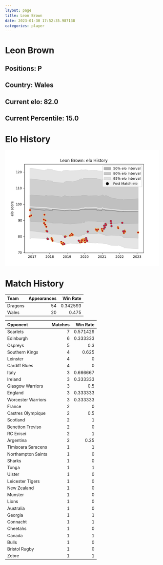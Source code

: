 ```yaml
---  
layout: page  
title: Leon Brown  
date: 2023-01-30 17:52:35.987138  
categories: player  
---
```

# Leon Brown

## Positions: P

## Country: Wales

## Current elo: 82.0

## Current Percentile: 15.0

# Elo History


![elo history](history_LeonBrown.png)
# Match History


| Team    |   Appearances |   Win Rate |
|:--------|--------------:|-----------:|
| Dragons |            54 |   0.342593 |
| Wales   |            20 |   0.475    |

| Opponent           |   Matches |   Win Rate |
|:-------------------|----------:|-----------:|
| Scarlets           |         7 |   0.571429 |
| Edinburgh          |         6 |   0.333333 |
| Ospreys            |         5 |   0.3      |
| Southern Kings     |         4 |   0.625    |
| Leinster           |         4 |   0        |
| Cardiff Blues      |         4 |   0        |
| Italy              |         3 |   0.666667 |
| Ireland            |         3 |   0.333333 |
| Glasgow Warriors   |         3 |   0.5      |
| England            |         3 |   0.333333 |
| Worcester Warriors |         3 |   0.333333 |
| France             |         2 |   0        |
| Castres Olympique  |         2 |   0.5      |
| Scotland           |         2 |   1        |
| Benetton Treviso   |         2 |   0        |
| RC Enisei          |         2 |   1        |
| Argentina          |         2 |   0.25     |
| Timisoara Saracens |         1 |   1        |
| Northampton Saints |         1 |   0        |
| Sharks             |         1 |   0        |
| Tonga              |         1 |   1        |
| Ulster             |         1 |   0        |
| Leicester Tigers   |         1 |   0        |
| New Zealand        |         1 |   0        |
| Munster            |         1 |   0        |
| Lions              |         1 |   0        |
| Australia          |         1 |   0        |
| Georgia            |         1 |   1        |
| Connacht           |         1 |   1        |
| Cheetahs           |         1 |   0        |
| Canada             |         1 |   1        |
| Bulls              |         1 |   0        |
| Bristol Rugby      |         1 |   0        |
| Zebre              |         1 |   1        |